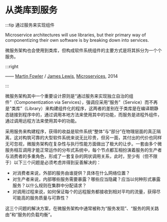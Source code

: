 # 从类库到服务

:::tip 通过服务来实现组件

Microservice architectures will use libraries, but their primary way of componentizing their own software is by breaking down into services.

微服务架构也会使用到类库，但构成软件系统组件的主要方式是将其拆分为一个个服务。

:::right

—— [Martin Fowler](https://martinfowler.com/) / [James Lewis](https://twitter.com/boicy), [Microservices](https://martinfowler.com/articles/microservices.html), 2014

:::

微服务架构其中一个重要设计原则是“通过服务来实现独立自治的组件”（Componentization via Services），强调应采用“服务”（Service）而不再是“类库”（Library）来构建组件化的程序，这两者的差别在于类库是在编译期静态链接到程序中的，通过调用本地方法来使用其中的功能，而服务是进程外组件，通过调用远程方法来使用其中的功能。

采用服务来构建程序，获得的收益是软件系统“整体”与“部分”在物理层面的真正隔离，这对构筑可靠的大型软件系统来说无比珍贵，但另一面，其付出的代价也同样无可忽视，微服务架构在复杂性与执行性能方面做出了极大的让步。一套由多个微服务相互调用才能正常运作的分布式系统中，每个节点都互相扮演着服务的生产者与消费者的多重角色，形成了一套复杂的网状调用关系，此时，至少有（但不限于）以下三个问题是必须考虑并得到妥善解决的：

- 对消费者来说，外部的服务由谁提供？具体在什么网络位置？
- 对生产者来说，内部哪些服务需要暴露？哪些应当隐藏？应当以何种形式暴露服务？以什么规则在集群中分配请求？
- 对调用过程来说，如何保证每个的远程服务都接收到相对平均的流量，获得尽可能高的服务质量与可靠性？

这三个问题的解决方案，在微服务架构中通常被称为“服务发现”、“服务的网关路由”和“服务的负载均衡”。
